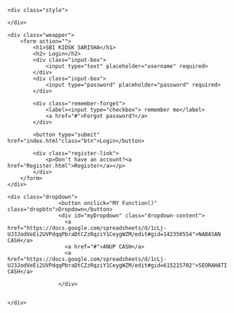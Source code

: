 <!DOCTYPE html>
<html lang="en">

<head>
    <meta charset="UTF-8">
    <meta http-equiv="x-UA-compatible" content="IE=edge">
    <meta name="viewport" content="width=device-width,initial-scale=1.0">
    <title>login form in HTML and CSS | codeha1</title>
    <link rel="stylesheet" href="style.css">
</head>

<body>

    <div class="style">
    
    </div>

    <div class="weapper">
        <form action="">
            <h1>SBI KIOSK SARISHA</h1>
            <h2> Login</h2>
            <div class="input-box">
                <input type="text" placeholder="username" required>
            </div>
            <div class="input-box">
                <input type="password" placeholder="password" required>
            </div>

            <div class="remember-forget">
                <label><input type="checkbox"> remember me</label>
                <a href="#">Forgot password?</a>
            </div>

            <button type="submit" href="index.html"class="btn">Login</button>

            <div class="register-link">
                <p>Don't have an account?<a href="Register.html">Register</a></p>
            </div>
        </form>
    </div>
			
    <div class="dropdown">
                    <button onclick="MY Function()" class="dropbtn">Dropdown</button>
                    <div id="myDropdown" class="dropdown-content">
                      <a href="https://docs.google.com/spreadsheets/d/1cLj-UJ3JodVeEi2UVPdqqPbraDtCZzRqziY1CeygWZM/edit#gid=142350554">NABASAN CASH</a>
                      <a href="#">ANUP CASH</a>
                      <a href="https://docs.google.com/spreadsheets/d/1cLj-UJ3JodVeEi2UVPdqqPbraDtCZzRqziY1CeygWZM/edit#gid=615215702">SEORAHATI CASH</a>
                      
                    </div>
                    
                 
    </div>

</body>
</html>
